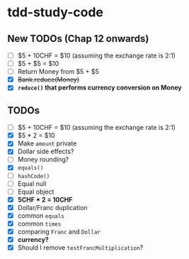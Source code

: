 # tdd-study-code

## New TODOs (Chap 12 onwards)
- [ ] $5 + 10CHF = $10 (assuming the exchange rate is 2:1)
- [ ] $5 + $5 = $10
- [ ] Return Money from $5 + $5
- [x] ~~Bank.reduce(Money)~~
- [x] **`reduce()` that performs currency conversion on Money**

## TODOs
- [ ] $5 + 10CHF = $10 (assuming the exchange rate is 2:1)
- [x] $5 \* 2 = $10
- [x] Make `amount` private
- [x] Dollar side effects?
- [ ] Money rounding?
- [x] `equals()`
- [ ] `hashCode()`
- [ ] Equal null
- [ ] Equal object
- [x] **5CHF \* 2 = 10CHF**
- [x] Dollar/Franc duplication
- [x] common `equals`
- [x] common `times`
- [x] comparing `Franc` and `Dollar`
- [x] **currency?**
- [x] Should I remove `testFrancMultiplication`?
